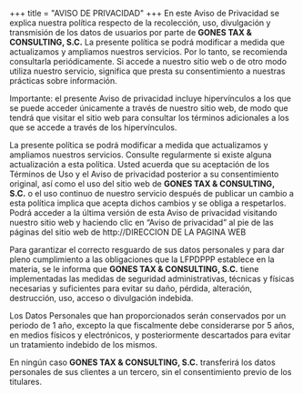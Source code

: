 +++
title = "AVISO DE PRIVACIDAD"
+++
En este Aviso de Privacidad se explica nuestra política respecto de la recolección, uso, divulgación
y transmisión de los datos de usuarios por parte de **GONES TAX &amp; CONSULTING, S.C.** La
presente política se podrá modificar a medida que actualizamos y ampliamos nuestros servicios.
Por lo tanto, se recomienda consultarla periódicamente. Si accede a nuestro sitio web o de otro
modo utiliza nuestro servicio, significa que presta su consentimiento a nuestras prácticas sobre
información.


Importante: el presente Aviso de privacidad incluye hipervínculos a los que se puede acceder
únicamente a través de nuestro sitio web, de modo que tendrá que visitar el sitio web para
consultar los términos adicionales a los que se accede a través de los hipervínculos.


La presente política se podrá modificar a medida que actualizamos y ampliamos nuestros servicios.
Consulte regularmente si existe alguna actualización a esta política. Usted acuerda que su
aceptación de los Términos de Uso y el Aviso de privacidad posterior a su consentimiento original,
así como el uso del sitio web de **GONES TAX &amp; CONSULTING, S.C.** o el uso continuo de nuestro
servicio después de publicar un cambio a esta política implica que acepta dichos cambios y se
obliga a respetarlos. Podrá acceder a la última versión de esta Aviso de privacidad visitando
nuestro sitio web y haciendo clic en “Aviso de privacidad” al pie de las páginas del sitio web
de http://DIRECCION DE LA PAGINA WEB


Para garantizar el correcto resguardo de sus datos personales y para dar pleno cumplimiento a las
obligaciones que la LFPDPPP establece en la materia, se le informa que **GONES TAX &amp;
CONSULTING, S.C.** tiene implementadas las medidas de seguridad administrativas, técnicas y
físicas necesarias y suficientes para evitar su daño, pérdida, alteración, destrucción, uso, acceso o
divulgación indebida.


Los Datos Personales que han proporcionados serán conservados por un periodo de 1 año,
excepto la que fiscalmente debe considerarse por 5 años, en medios físicos y electrónicos, y
posteriormente descartados para evitar un tratamiento indebido de los mismos.


En ningún caso **GONES TAX &amp; CONSULTING, S.C.** transferirá los datos personales de sus
clientes a un tercero, sin el consentimiento previo de los titulares.